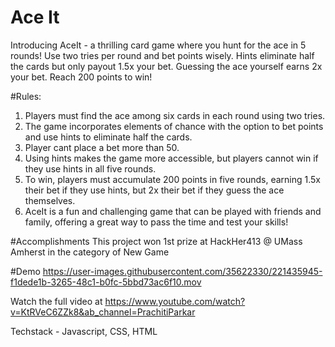 # Ace It

Introducing AceIt - a thrilling card game where you hunt for the ace in 5 rounds! Use two tries per round and bet points wisely. Hints eliminate half the cards but only payout 1.5x your bet. Guessing the ace yourself earns 2x your bet. Reach 200 points to win! 


#Rules:
1. Players must find the ace among six cards in each round using two tries.
2. The game incorporates elements of chance with the option to bet points and use hints to eliminate half the cards.
3. Player cant place a bet more than 50. 
4. Using hints makes the game more accessible, but players cannot win if they use hints in all five rounds.
5. To win, players must accumulate 200 points in five rounds, earning 1.5x their bet if they use hints, but 2x their bet if they guess the ace themselves.
6. AceIt is a fun and challenging game that can be played with friends and family, offering a great way to pass the time and test your skills!

#Accomplishments
This project won 1st prize at HackHer413 @ UMass Amherst in the category of New Game


#Demo
https://user-images.githubusercontent.com/35622330/221435945-f1dede1b-3265-48c1-b0fc-5bbd73ac6f10.mov



Watch the full video at https://www.youtube.com/watch?v=KtRVeC6ZZk8&ab_channel=PrachitiParkar

Techstack - Javascript, CSS, HTML
